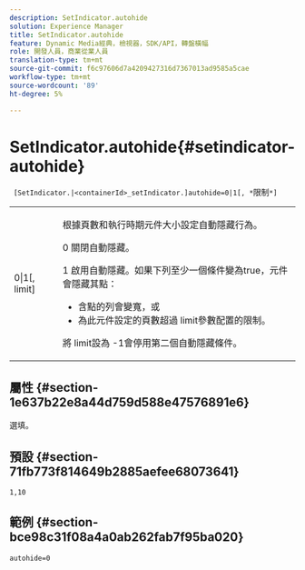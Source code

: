 ```yaml
---
description: SetIndicator.autohide
solution: Experience Manager
title: SetIndicator.autohide
feature: Dynamic Media經典，檢視器，SDK/API，轉盤橫幅
role: 開發人員，商業從業人員
translation-type: tm+mt
source-git-commit: f6c97606d7a4209427316d7367013ad9585a5cae
workflow-type: tm+mt
source-wordcount: '89'
ht-degree: 5%

---
```



# SetIndicator.autohide{#setindicator-autohide}

` [SetIndicator.|<containerId>_setIndicator.]autohide=0|1[, *`限制`*]`

<table id="table_0BEA0B5FFDF64E5594B534B2A87A6D88"> 
 <tbody> 
  <tr> 
   <td colname="col1"> <p> <span class="codeph">0|1[,<span class="varname"> limit</span>]</span> </p> </td> 
   <td colname="col2"> <p> 根據頁數和執行時期元件大小設定自動隱藏行為。 </p> <p> <span class="codeph"> 0</span> 關閉自動隱藏。 </p> <p> <span class="codeph"> 1</span> 啟用自動隱藏。如果下列至少一個條件變為true，元件會隱藏其點： </p> <p> 
     <ul id="ul_A7F9C1DDC6AE44BAA348B3AD440A4EDD"> 
      <li id="li_39332158806445DF874C5A52F1331B8B">含點的列會變寬，或 </li> 
      <li id="li_E30BAC8B609147ADB8824000F5729B21">為此元件設定的頁數超過<span class="codeph"><span class="varname"> limit</span></span>參數配置的限制。 </li> 
     </ul> </p> <p> 將<span class="codeph"><span class="varname"> limit</span></span>設為<span class="codeph"> -1</span>會停用第二個自動隱藏條件。 </p> </td> 
  </tr> 
 </tbody> 
</table>

## 屬性 {#section-1e637b22e8a44d759d588e47576891e6}

選填。

## 預設 {#section-71fb773f814649b2885aefee68073641}

`1,10`

## 範例 {#section-bce98c31f08a4a0ab262fab7f95ba020}

`autohide=0`
